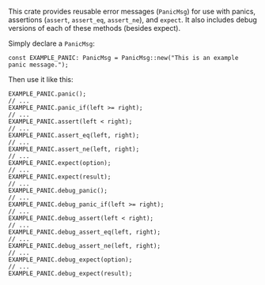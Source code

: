 This crate provides reusable error messages (`PanicMsg`) for use with 
panics, assertions (`assert`, `assert_eq`, `assert_ne`), and `expect`.
It also includes debug versions of each of these methods (besides expect).

Simply declare a `PanicMsg`:
```rust, no_run
const EXAMPLE_PANIC: PanicMsg = PanicMsg::new("This is an example panic message.");
```
Then use it like this:
```rust, no_run
EXAMPLE_PANIC.panic();
// ...
EXAMPLE_PANIC.panic_if(left >= right);
// ...
EXAMPLE_PANIC.assert(left < right);
// ...
EXAMPLE_PANIC.assert_eq(left, right);
// ...
EXAMPLE_PANIC.assert_ne(left, right);
// ...
EXAMPLE_PANIC.expect(option);
// ...
EXAMPLE_PANIC.expect(result);
// ...
EXAMPLE_PANIC.debug_panic();
// ...
EXAMPLE_PANIC.debug_panic_if(left >= right);
// ...
EXAMPLE_PANIC.debug_assert(left < right);
// ...
EXAMPLE_PANIC.debug_assert_eq(left, right);
// ...
EXAMPLE_PANIC.debug_assert_ne(left, right);
// ...
EXAMPLE_PANIC.debug_expect(option);
// ...
EXAMPLE_PANIC.debug_expect(result);
```